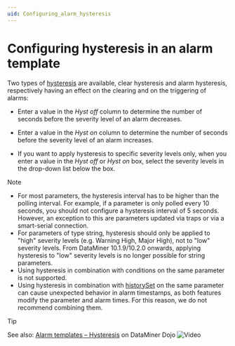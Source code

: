 ```yaml
---
uid: Configuring_alarm_hysteresis
---
```


# Configuring hysteresis in an alarm template

Two types of [hysteresis](xref:Alarm_hysteresis) are available, clear hysteresis and alarm hysteresis, respectively having an effect on the clearing and on the triggering of alarms:

- Enter a value in the *Hyst off* column to determine the number of seconds before the severity level of an alarm decreases.

- Enter a value in the *Hyst on* column to determine the number of seconds before the severity level of an alarm increases.

- If you want to apply hysteresis to specific severity levels only, when you enter a value in the *Hyst off* or *Hyst on* box, select the severity levels in the drop-down list below the box.

> [!NOTE]
>
> - For most parameters, the hysteresis interval has to be higher than the polling interval. For example, if a parameter is only polled every 10 seconds, you should not configure a hysteresis interval of 5 seconds. However, an exception to this are parameters updated via traps or via a smart-serial connection.
> - For parameters of type string, hysteresis should only be applied to "high" severity levels (e.g. Warning High, Major High), not to "low" severity levels. From DataMiner 10.1.9/10.2.0 onwards, applying hysteresis to "low" severity levels is no longer possible for string parameters.
> - Using hysteresis in combination with conditions on the same parameter is not supported.
> - Using hysteresis in combination with [historySet](xref:Protocol.Params.Param-historySet) on the same parameter can cause unexpected behavior in alarm timestamps, as both features modify the parameter and alarm times. For this reason, we do not recommend combining them.

> [!TIP]
> See also: [Alarm templates – Hysteresis](https://community.dataminer.services/video/alarm-templates-hysteresis/) on DataMiner Dojo ![Video](~/user-guide/images/video_Duo.png)
